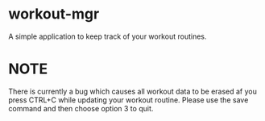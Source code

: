 # workout-mgr

A simple application to keep track of your workout routines.

# NOTE

There is currently a bug which causes all workout data to be erased af you press CTRL+C while updating your workout routine. Please use the save command and then choose option 3 to quit.
